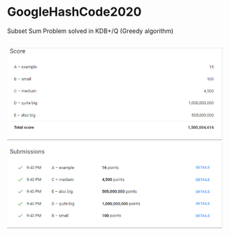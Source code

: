 # GoogleHashCode2020
Subset Sum Problem solved in KDB+/Q (Greedy algorithm)<br><br>

![Image description](https://github.com/rodionlim/GoogleHashCode2020/blob/master/src/scores.PNG)

